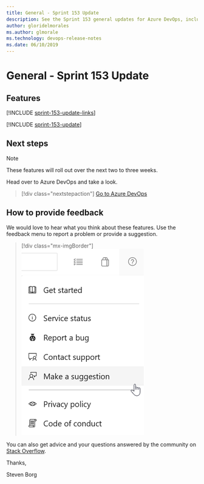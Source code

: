 ```yaml
---
title: General - Sprint 153 Update
description: See the Sprint 153 general updates for Azure DevOps, including next steps.
author: gloridelmorales
ms.author: glmorale
ms.technology: devops-release-notes
ms.date: 06/10/2019
---
```


# General - Sprint 153 Update

## Features

[!INCLUDE [sprint-153-update-links](../includes/general/sprint-153-update-links.md)]

[!INCLUDE [sprint-153-update](../includes/general/sprint-153-update.md)]

## Next steps

> [!NOTE]
> These features will roll out over the next two to three weeks.

Head over to Azure DevOps and take a look.

> [!div class="nextstepaction"]
> [Go to Azure DevOps](https://go.microsoft.com/fwlink/?LinkId=307137&campaign=o~msft~docs~product-vsts~release-notes)

## How to provide feedback

We would love to hear what you think about these features. Use the feedback menu to report a problem or provide a suggestion.

> [!div class="mx-imgBorder"]
> ![Make a suggestion](../../media/make-a-suggestion.png)

You can also get advice and your questions answered by the community on [Stack Overflow](https://stackoverflow.com/questions/tagged/azure-devops).

Thanks,

Steven Borg
